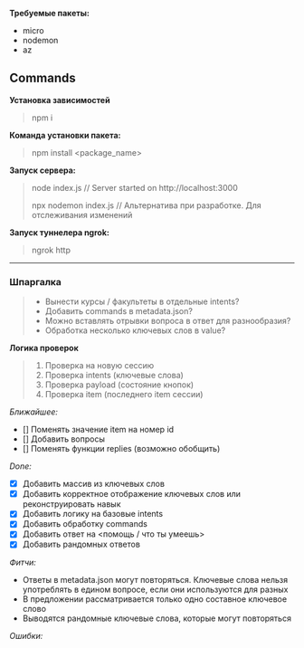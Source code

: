**Требуемые пакеты:**
- micro
- nodemon
- az

## Commands

**Установка зависимостей**
> npm i

**Команда установки пакета:**
> npm install <package_name>


**Запуск сервера:**
> node index.js			// Server started on http://localhost:3000
>
> npx nodemon index.js	// Альтернатива при разработке. Для отслеживания изменений

**Запуск туннелера ngrok:**
> ngrok http <port>

***

### Шпаргалка

> - Вынести курсы / факультеты в отдельные intents?
> - Добавить commands в metadata.json?
> - Можно вставлять отрывки вопроса в ответ для разнообразия?
> - Обработка несколько ключевых слов в value?

**Логика проверок**
> 1. Проверка на новую сессию
> 2. Проверка intents (ключевые слова)
> 3. Проверка payload (состояние кнопок)
> 4. Проверка item (последнего item сессии)

*Ближайшее:*
- [] Поменять значение item на номер id
- [] Добавить вопросы
- [] Поменять функции replies (возможно обобщить)


*Done:*
- [X] Добавить массив из ключевых слов 
- [X] Добавить корректное отображение ключевых слов или реконструировать навык
- [X] Добавить логику на базовые intents
- [X] Добавить обработку commands
- [X] Добавить ответ на <помощь / что ты умеешь>
- [X] Добавить рандомных ответов

*Фитчи:*
- Ответы в metadata.json могут повторяться. Ключевые слова нельзя употреблять в едином вопросе,
если они используются для разных
- В предложении рассматривается только одно составное ключевое слово
- Выводятся рандомные ключевые слова, которые могут повторяться


*Ошибки:*
